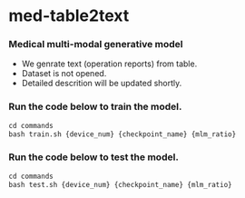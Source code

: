 # med-table2text

### Medical multi-modal generative model
- We genrate text (operation reports) from table. 
- Dataset is not opened.
- Detailed descrition will be updated shortly.

### Run the code below to train the model.
```python
cd commands
bash train.sh {device_num} {checkpoint_name} {mlm_ratio}
```
### Run the code below to test the model.
```python
cd commands
bash test.sh {device_num} {checkpoint_name} {mlm_ratio}
```
